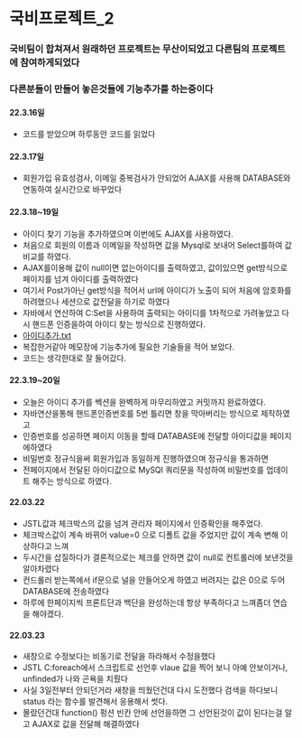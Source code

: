 # 국비프로젝트_2
 ### 국비팀이 합쳐져서 원래하던 프로젝트는 무산이되었고 다른팀의 프로젝트에 참여하게되었다
 
 ### 다른분들이 만들어 놓은것들에 기능추가를 하는중이다
 
 #### 22.3.16일
 - 코드를 받았으며 하루동안 코드를 읽었다
 #### 22.3.17일
  - 회원가입 유효성검사, 이메일 중복검사가 안되었어 AJAX를 사용해 DATABASE와 연동하여 실시간으로 바꾸었다
 #### 22.3.18~19일
  - 아이디 찾기 기능을 추가하였으며 이번에도 AJAX를 사용하였다.
  - 처음으로 회원의 이름과 이메일을 작성하면 값을 Mysql로 보내어 Select를하여 값비교를 하였다.
  - AJAX를이용해 값이 null이면 없는아이디를 출력하였고, 값이있으면 get방식으로 페이지를 넘겨 아이디를 출력하였다
  - 여기서 Post가아닌 get방식을 적어서 url에 아이디가 노출이 되어 처음에 암호화를 하려했으나 세션으로 값전달을 하기로 하였다
  - 자바에서 연산하여 C:Set을 사용하여 출력되는 아이디를 1차적으로 가려놓았고 다시 핸드폰 인증을하여 아이디 찾는 방식으로 진행하였다.
  - [아이디추가.txt](https://github.com/CJH0120/TeamProject_2/files/8308835/default.txt)
  - 복잡한거같아 메모장에 기능추가에 필요한 기술들을 적어 보았다.
  - 코드는 생각한대로 잘 들어갔다.

#### 22.3.19~20일
  - 오늘은 아이디 추가를 쎅션을 완벽하게 마무리하였고 커밋까지 완료하였다. 
  - 자바연산을통해 핸드폰인증번호를 5번 틀리면 창을 막아버리는 방식으로 제작하였고
  - 인증번호를 성공하면 페이지 이동을 할때 DATABASE에 전달할 아이디값을 페이지에하였다
  - 비밀번호 정규식을써 회원가입과 동일하게 진행하였으며 정규식을 통과하면
  - 전페이지에서 전달된 아이디값으로 MySQl 쿼리문을 작성하여 비밀번호를 업데이트 해주는 방식으로 하였다.

#### 22.03.22
  - JSTL값과 체크박스의 값을 넘겨 관리자 페이지에서 인증확인을 해주었다.
  - 체크박스값이 계속 바뀌어 value=0 으로 디폴트 값을 주었지만 값이 계속 변해 이상하다고 느껴
  - 두시간을 삽질하다가 결론적으로는 체크를 안하면 값이 null로 컨트롤러에 보낸것을 알아차렸다
  - 컨드롤러 받는쪽에서 if문으로 널을 안들어오게 하였고 버려지는 값은 0으로 두어 DATABASE에 전송하였다
  - 하루에 한페이지씩 프론트단과 백단을 완성하는데 항상 부족하다고 느껴좀더 연습을 해야겠다.

#### 22.03.23
 - 새창으로 수정보다는 비동기로 전달을 하라해서 수정을했다
 - JSTL C:foreach에서 스크립트로 선언후 vlaue 값을 찍어 보니 아예 안보이거나, unfinded가 나와 곤욕을 치뤘다
 - 사실 3일전부터 안되던거라 새창을 띄웠던건대 다시 도전했다  검색을 하다보니 status 라는 함수를 발견해서 응용해서 썻다.
 - 몰랐던건대 function() 펑션 빈칸 안에 선언을하면 그 선언된것이 값이 된다는걸 알고 AJAX로 값을 전달해 해결하였다
 
 
